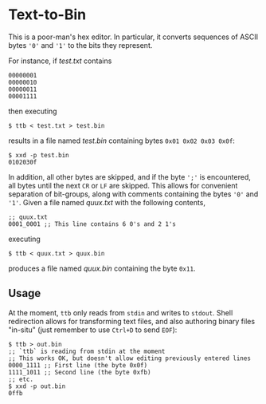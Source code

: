 # Text-to-Bin

This is a poor-man's hex editor.
In particular, it converts sequences of ASCII bytes `'0'` and `'1'` to the bits they represent.

For instance, if _test.txt_ contains

```
00000001
00000010
00000011
00001111
```

then executing

```shell
$ ttb < test.txt > test.bin
```

results in a file named _test.bin_ containing bytes `0x01 0x02 0x03 0x0f`:

```shell
$ xxd -p test.bin
0102030f
```

In addition, all other bytes are skipped, and if the byte `';'` is encountered, all bytes until the next `CR` or `LF` are skipped.
This allows for convenient separation of bit-groups, along with comments containing the bytes `'0'` and `'1'`.
Given a file named _quux.txt_ with the following contents,

```
;; quux.txt
0001_0001 ;; This line contains 6 0's and 2 1's
```

executing

```shell
$ ttb < quux.txt > quux.bin
```

produces a file named _quux.bin_ containing the byte `0x11`.

## Usage

At the moment, `ttb` only reads from `stdin` and writes to `stdout`.
Shell redirection allows for transforming text files, and also authoring binary files "in-situ" (just remember to use `Ctrl+D` to send `EOF`):

```shell
$ ttb > out.bin
;; `ttb` is reading from stdin at the moment
;; This works OK, but doesn't allow editing previously entered lines
0000_1111 ;; First line (the byte 0x0f)
1111_1011 ;; Second line (the byte 0xfb)
;; etc.
$ xxd -p out.bin
0ffb
```
